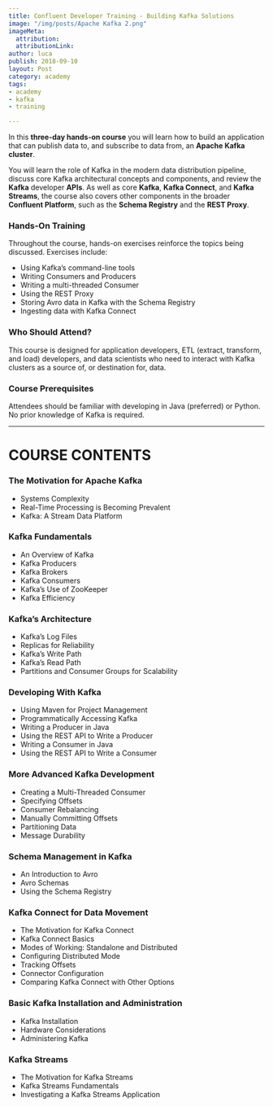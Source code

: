 ```yaml
---
title: Confluent Developer Training - Building Kafka Solutions
image: "/img/posts/Apache Kafka 2.png"
imageMeta:
  attribution: 
  attributionLink: 
author: luca
publish: 2018-09-10
layout: Post
category: academy
tags:
- academy
- kafka
- training

---
```

In this **three-day hands-on course** you will learn how to build an application that can publish data to, and subscribe to data from, an **Apache Kafka cluster**.

You will learn the role of Kafka in the modern data distribution pipeline, discuss core Kafka architectural concepts and components, and review the **Kafka** developer **APIs**. As well as core **Kafka**, **Kafka Connect**, and **Kafka Streams**, the course also covers other components in the broader **Confluent Platform**, such as the **Schema Registry** and the **REST Proxy**.

### Hands-On Training

Throughout the course, hands-on exercises reinforce the topics being discussed. Exercises include:

* Using Kafka’s command-line tools
* Writing Consumers and Producers
* Writing a multi-threaded Consumer
* Using the REST Proxy
* Storing Avro data in Kafka with the Schema Registry
* Ingesting data with Kafka Connect

### Who Should Attend?

This course is designed for application developers, ETL (extract, transform, and load) developers, and data scientists who need to interact with Kafka clusters as a source of, or destination for, data.

### Course Prerequisites

Attendees should be familiar with developing in Java (preferred)
or Python. No prior knowledge of Kafka is required.

***

# COURSE CONTENTS

### The Motivation for Apache Kafka

* Systems Complexity
* Real-Time Processing is Becoming Prevalent
* Kafka: A Stream Data Platform

### Kafka Fundamentals

* An Overview of Kafka
* Kafka Producers
* Kafka Brokers
* Kafka Consumers
* Kafka’s Use of ZooKeeper
* Kafka Efficiency

### Kafka’s Architecture

* Kafka’s Log Files
* Replicas for Reliability
* Kafka’s Write Path
* Kafka’s Read Path
* Partitions and Consumer Groups for Scalability

### Developing With Kafka

* Using Maven for Project Management
* Programmatically Accessing Kafka
* Writing a Producer in Java
* Using the REST API to Write a Producer
* Writing a Consumer in Java
* Using the REST API to Write a Consumer

### More Advanced Kafka Development

* Creating a Multi-Threaded Consumer
* Specifying Offsets
* Consumer Rebalancing
* Manually Committing Offsets
* Partitioning Data
* Message Durability

### Schema Management in Kafka

* An Introduction to Avro
* Avro Schemas
* Using the Schema Registry

### Kafka Connect for Data Movement

* The Motivation for Kafka Connect
* Kafka Connect Basics
* Modes of Working: Standalone and Distributed
* Configuring Distributed Mode
* Tracking Offsets
* Connector Configuration
* Comparing Kafka Connect with Other Options

### Basic Kafka Installation and Administration

* Kafka Installation
* Hardware Considerations
* Administering Kafka

### Kafka Streams

* The Motivation for Kafka Streams
* Kafka Streams Fundamentals
* Investigating a Kafka Streams Application